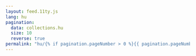 ```yaml
---
layout: feed.11ty.js
lang: hu
pagination:
  data: collections.hu
  size: 10
  reverse: true
permalink: "hu/{% if pagination.pageNumber > 0 %}{{ pagination.pageNumber | plus: 1 }}/{% endif %}index.html"
---
```

